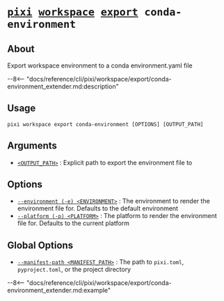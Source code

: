 <!--- This file is autogenerated. Do not edit manually! -->
# <code>[pixi](../../../pixi.md) [workspace](../../workspace.md) [export](../export.md) conda-environment</code>

## About
Export workspace environment to a conda environment.yaml file

--8<-- "docs/reference/cli/pixi/workspace/export/conda-environment_extender.md:description"

## Usage
```
pixi workspace export conda-environment [OPTIONS] [OUTPUT_PATH]
```

## Arguments
- <a id="arg-<OUTPUT_PATH>" href="#arg-<OUTPUT_PATH>">`<OUTPUT_PATH>`</a>
:  Explicit path to export the environment file to

## Options
- <a id="arg---environment" href="#arg---environment">`--environment (-e) <ENVIRONMENT>`</a>
:  The environment to render the environment file for. Defaults to the default environment
- <a id="arg---platform" href="#arg---platform">`--platform (-p) <PLATFORM>`</a>
:  The platform to render the environment file for. Defaults to the current platform

## Global Options
- <a id="arg---manifest-path" href="#arg---manifest-path">`--manifest-path <MANIFEST_PATH>`</a>
:  The path to `pixi.toml`, `pyproject.toml`, or the project directory

--8<-- "docs/reference/cli/pixi/workspace/export/conda-environment_extender.md:example"
